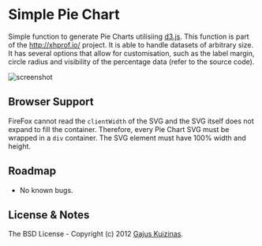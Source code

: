 # Simple Pie Chart

Simple function to generate Pie Charts utilisiing [d3.js](http://d3js.org/). This function is part of the http://xhprof.io/ project. It is able to handle datasets of arbitrary size. It has several options that allow for customisation, such as the label margin, circle radius and visibility of the percentage data (refer to the source code).

![screenshot](https://raw.github.com/gajus/pie-chart/master/screenshot.png)

## Browser Support

FireFox cannot read the `clientWidth` of the SVG and the SVG itself does not expand to fill the container. Therefore, every Pie Chart SVG must be wrapped in a `div` container. The SVG element must have 100% width and height.

## Roadmap

* No known bugs.

## License & Notes

The BSD License - Copyright (c) 2012 [Gajus Kuizinas](http://anuary.com/gajus).